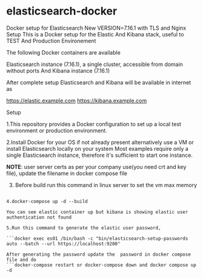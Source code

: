 # elasticsearch-docker
Docker setup for Elasticsearch New VERSION=7.16.1 with TLS and Nginx Setup
This is a Docker setup for the Elastic And Kibana stack, useful to  TEST And Production Environement

The following Docker containers are available

Elasticsearch instance (7.16.1), a single cluster, accessible from domain without ports
And Kibana instance  (7.16.1)

After complete setup  Elasticsearch and Kibana will be available in internet as

https://elastic.example.com
https://kibana.example.com




Setup

1.This repository provides a Docker configuration to set up a local test environment or production environment.

2.Install Docker for your OS if not already present
alternatively use a VM or install Elasticsearch locally on your system
Most examples require only a single Elasticsearch instance, therefore it's sufficient to start one instance.

**NOTE**: user server certs as per your company use(you need crt and key file), update the filename in docker compose file

3. Before build run this command in linux server to set the vm max memory

```sudo sysctl -w vm.max_map_count=262144

4.docker-compose up -d --build

You can see elastic container up but kibana is showing elastic user authentication not found

5.Run this command to generate the elastic user password,

```docker exec es01 /bin/bash -c "bin/elasticsearch-setup-passwords auto --batch --url https://localhost:9200"

After generating the password update the  password in docker compose file and do
```docker-compose restart or docker-compose down and docker compose up -d




